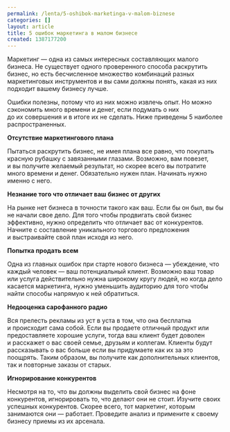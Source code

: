 ```yaml
---
permalink: /lenta/5-oshibok-marketinga-v-malom-biznese
categories: []
layout: article
title: 5 ошибок маркетинга в малом бизнесе
created: 1387177200
---
```

<p>Маркетинг&nbsp;— одна из&nbsp;самых интересных составляющих малого бизнеса. Не&nbsp;существует одного проверенного способа раскрутить бизнес, но&nbsp;есть бесчисленное множество комбинаций разных маркетинговых инструментов и&nbsp;вы&nbsp;сами должны понять, какая из&nbsp;них подходит вашему бизнесу лучше.</p>
<p>Ошибки полезны, потому что из&nbsp;них можно извлечь опыт. Но&nbsp;можно сэкономить много времени и&nbsp;денег, если подумать о&nbsp;них до&nbsp;их&nbsp;совершения и&nbsp;в&nbsp;итоге их&nbsp;не&nbsp;сделать. Ниже приведены 5&nbsp;наиболее распространенных.</p>
<!--break-->
<p><strong>Отсутствие маркетингового плана</strong></p>
<p>Пытаться раскрутить бизнес, не&nbsp;имея плана все равно, что покупать красную рубашку с&nbsp;завязанными глазами. Возможно, вам повезет, и&nbsp;вы&nbsp;получите желаемый результат, но&nbsp;скорее всего вы&nbsp;потратите много времени и&nbsp;денег. Обязательно нужен план. Начинать нужно именно с&nbsp;него.</p>
<p><strong>Незнание того что отличает ваш бизнес от&nbsp;других</strong></p>
<p>На&nbsp;рынке нет бизнеса в&nbsp;точности такого как ваш. Если&nbsp;бы он&nbsp;был, вы&nbsp;бы не&nbsp;начали свое дело. Для того чтобы продвигать свой бизнес эффективно, нужно определить что отличает вас от&nbsp;конкурентов. Начните с&nbsp;составление уникального торгового предложения и&nbsp;выстраивайте свой план исходя из&nbsp;него.</p>
<p><strong>Попытка продать всем</strong></p>
<p>Одна из&nbsp;главных ошибок при старте нового бизнеса&nbsp;— убеждение, что каждый человек&nbsp;— ваш потенциальный клиент. Возможно ваш товар или услуга действительно нужна широкому кругу людей, но&nbsp;когда дело касается маркетинга, нужно уменьшить аудиторию для того чтобы найти способы напрямую к&nbsp;ней обратиться.</p>

<p><strong>Недооценка сарофанного радио</strong></p>
<p>Вся прелесть рекламы из&nbsp;уст в&nbsp;уста в&nbsp;том, что она бесплатна и&nbsp;происходит сама собой. Если вы&nbsp;продаете отличный продукт или предоставляете хорошие услуги, тогда ваш клиент будет доволен и&nbsp;расскажет о&nbsp;вас своей семье, друзьям и&nbsp;коллегам. Клиенты будут рассказывать о&nbsp;вас больше если вы&nbsp;придумаете как их&nbsp;за&nbsp;это поощрять. Таким образом, вы&nbsp;получите как дополнительных клиентов, так и&nbsp;повторные заказы от&nbsp;старых.</p>
<p><strong>Игнорирование конкурентов</strong></p>
<p>Несмотря на&nbsp;то, что вы&nbsp;должны выделить свой бизнес на&nbsp;фоне конкурентов, игнорировать&nbsp;то, что делают они не&nbsp;стоит. Изучите своих успешных конкурентов. Скорее всего, тот маркетинг, которым занимаются они&nbsp;— работает. Проведите анализ и&nbsp;примените к&nbsp;своему бизнесу приемы из&nbsp;их&nbsp;арсенала.</p>
